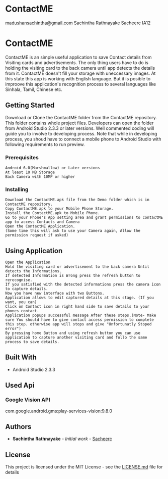# ContactME
madushansachintha@gmail.com Sachintha Rathnayake Sacheerc IA12

# ContactME

ContactME is an simple useful application to save Contact details from Visiting cards and advertisements. The only thing users have to do is holding the visiting card to the back camera until app detects the details from it. ContactME doesn't fill your storage with uneccessary images. At this state this app is working with English language. But it is posible to improove this application's recognition process to several languages like Sinhala, Tamil, Chinese etc. 

## Getting Started

Download or Clone the ContactME folder from the ContactME repository. This folder contains whole project files. Developers can open the folder from Android Studio 2.3.3 or later versions. Well commented coding will guide you to involve to developing process. 
Note that while in developing process, you shoud have to connect a mobile phone to Android Studio with following requirements to run preview. 

### Prerequisites
```
Android 6.0(Marshmallow) or Later versions
At least 10 MB Storage
Back Camera with 10MP or higher
```
### Installing
```
Download the ContactME.apk file from the Demo folder which is in ContactME repository.
Copy ContactME.apk to your Mobile Phone Storage.
Install the ContactME.apk to Mobile Phone.
Go to your Phone's App setting area and grant permissions to contactME app to access Contacts and Camera
Open the ContactME Application.
(Some time this will ask to use your Camera again, Allow the permission request if asked)
```
## Using Application
```
Open the Application
Hold the visiting card or advertisement to the back camera Until detects the Informations.
If detected Information is Wrong press the refresh button to rerecognise.
If you satisfied with the detected informations press the camera icon to capture details.
Now you have new interface with two Buttons.
Application allows to edit captured details at this stage. (If you want, you can)
Click on Contact icon in right hand side to save details to your phones contact.
Application popups successful message After these steps.(Note- Make sure You should have to give contact access permission to complete this step. otherwise app will stops and give "Unfortunatly Stoped error")
By pressing home Button and using refresh button you can use application to capture another visiting card and follo the same process to save details.

```

## Built With

* Android Studio 2.3.3

## Used Api

### Google Vision API
com.google.android.gms:play-services-vision:9.8.0

## Authors

* **Sachintha Rathnayake** - *Initial work* - [Sacheerc](https://github.com/Sacheerc)

## License

This project is licensed under the MIT License - see the [LICENSE.md](LICENSE.md) file for details

